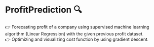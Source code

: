 # ProfitPrediction :mag:
:point_right: Forecasting profit of a company using supervised machine learning algorithm (Linear Regression) with the given previous profit dataset.  
:point_right: Optimizing and visualizing cost function by using gradient descent. 
